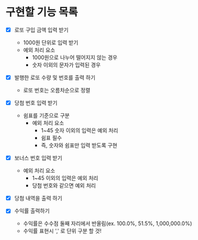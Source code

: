 # 구현할 기능 목록

- [x] 로또 구입 금액 입력 받기
    - 1000원 단위로 입력 받기
    - 예외 처리 요소
        - 1000원으로 나누어 떨어지지 않는 경우
        - 숫자 이외의 문자가 입력된 경우


- [x] 발행한 로또 수량 및 번호를 출력 하기
    - 로또 번호는 오름차순으로 정렬


- [x] 당첨 번호 입력 받기
    - 쉼표를 기준으로 구분
        - 예외 처리 요소
            - 1~45 숫자 이외의 입력은 예외 처리
            - 쉼표 필수
            - 즉, 숫자와 쉼표만 입력 받도록 구현


- [x] 보너스 번호 입력 받기
    - 예외 처리 요소
        - 1~45 이외의 입력은 예외 처리
        - 당첨 번호와 같으면 예외 처리


- [x] 당첨 내역을 출력 하기


- [x] 수익률 출력하기
    - 수익률은 수수점 둘째 자리에서 반올림(ex. 100.0%, 51.5%, 1,000,000.0%)
    - 수익률 표현시 ',' 로 단위 구분 할 것!

